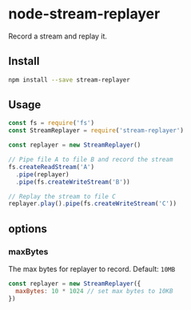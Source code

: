 # node-stream-replayer
Record a stream and replay it.

## Install

```bash
npm install --save stream-replayer
```

## Usage

```js
const fs = require('fs')
const StreamReplayer = require('stream-replayer')

const replayer = new StreamReplayer()

// Pipe file A to file B and record the stream
fs.createReadStream('A')
  .pipe(replayer)
  .pipe(fs.createWriteStream('B'))

// Replay the stream to file C
replayer.play().pipe(fs.createWriteStream('C'))
```

## options

### maxBytes

The max bytes for replayer to record. Default: `10MB`

```js
const replayer = new StreamReplayer({
  maxBytes: 10 * 1024 // set max bytes to 10KB
})
```
